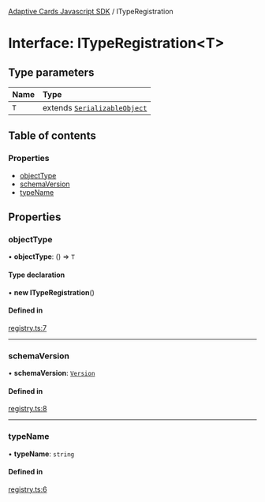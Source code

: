 [Adaptive Cards Javascript SDK](../README.md) / ITypeRegistration

# Interface: ITypeRegistration<T\>

## Type parameters

| Name | Type |
| :------ | :------ |
| `T` | extends [`SerializableObject`](../classes/SerializableObject.md) |

## Table of contents

### Properties

- [objectType](ITypeRegistration.md#objecttype)
- [schemaVersion](ITypeRegistration.md#schemaversion)
- [typeName](ITypeRegistration.md#typename)

## Properties

### objectType

• **objectType**: () => `T`

#### Type declaration

• **new ITypeRegistration**()

#### Defined in

[registry.ts:7](https://github.com/asseco-see/AdaptiveCards/blob/1f0afdc45/source/nodejs/adaptivecards/src/registry.ts#L7)

___

### schemaVersion

• **schemaVersion**: [`Version`](../classes/Version.md)

#### Defined in

[registry.ts:8](https://github.com/asseco-see/AdaptiveCards/blob/1f0afdc45/source/nodejs/adaptivecards/src/registry.ts#L8)

___

### typeName

• **typeName**: `string`

#### Defined in

[registry.ts:6](https://github.com/asseco-see/AdaptiveCards/blob/1f0afdc45/source/nodejs/adaptivecards/src/registry.ts#L6)
